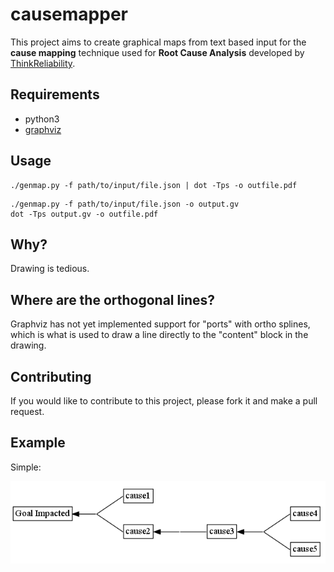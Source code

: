 # causemapper

This project aims to create graphical maps from text based input for the **cause mapping** technique used for **Root Cause Analysis** developed by [ThinkReliability](http://www.thinkreliability.com/).

## Requirements
 * python3
 * [graphviz](http://www.graphviz.org/)

## Usage
```
./genmap.py -f path/to/input/file.json | dot -Tps -o outfile.pdf
```
```
./genmap.py -f path/to/input/file.json -o output.gv
dot -Tps output.gv -o outfile.pdf
```

## Why?
Drawing is tedious.

## Where are the orthogonal lines?
Graphviz has not yet implemented support for "ports" with ortho splines, which is what is used to draw a line directly to the "content" block in the drawing.

## Contributing
If you would like to contribute to this project, please fork it and make a pull request.

## Example
Simple:

![sample_outline](https://raw.githubusercontent.com/sradigan/causemapper/master/examples/sample_outline.png "sample_outline")
